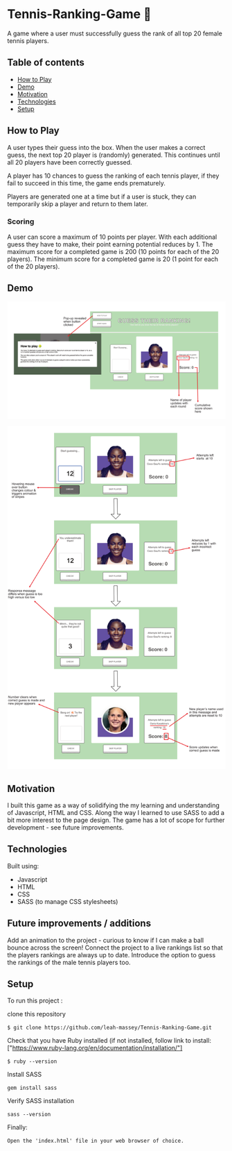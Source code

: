 # Tennis-Ranking-Game 🎾

A game where a user must successfully guess the rank of all top 20 female tennis players.

## Table of contents

- [How to Play](#how-to-play)
- [Demo](#demo)
- [Motivation](#motivation)
- [Technologies](#technologies)
- [Setup](#setup)

## How to Play

A user types their guess into the box.
When the user makes a correct guess, the next top 20 player is (randomly) generated. This continues until all 20 players have been correctly guessed.

A player has 10 chances to guess the ranking of each tennis player, if they fail to succeed in this time, the game ends prematurely.

Players are generated one at a time but if a user is stuck, they can temporarily skip a player and return to them later.

### Scoring

A user can score a maximum of 10 points per player. With each additional guess they have to make, their point earning potential reduces by 1.
The maximum score for a completed game is 200 (10 points for each of the 20 players). The minimum score for a completed game is 20 (1 point for each of the 20 players).

## Demo

<p align="center">
<img src = "screenshots/diagram_1.png" width="1000" text-align="center">
</p>

<p align="center">
<img src = "screenshots/diagram_2.png" width="1000" text-align="center">
</p>

## Motivation

I built this game as a way of solidifying the my learning and understanding of Javascript, HTML and CSS. Along the way I learned to use SASS to add a bit more interest to the page design. The game has a lot of scope for further development - see future improvements.

## Technologies

Built using:
* Javascript
* HTML
* CSS
* SASS (to manage CSS stylesheets)

## Future improvements / additions

Add an animation to the project - curious to know if I can make a ball bounce across the screen!
Connect the project to a live rankings list so that the players rankings are always up to date.
Introduce the option to guess the rankings of the male tennis players too. 

## Setup

To run this project :

clone this repository

```
$ git clone https://github.com/leah-massey/Tennis-Ranking-Game.git
```


Check that you have Ruby installed (if not installed, follow link to install: ["https://www.ruby-lang.org/en/documentation/installation/"]

```
$ ruby --version
```


Install SASS

```
gem install sass
```


Verify SASS installation 
```
sass --version
```


Finally:

```
Open the 'index.html' file in your web browser of choice.
```
